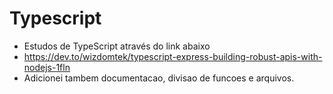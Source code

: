 # Typescript 

- Estudos de TypeScript através do link abaixo
- https://dev.to/wizdomtek/typescript-express-building-robust-apis-with-nodejs-1fln
- Adicionei tambem documentacao, divisao de funcoes e arquivos.

